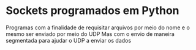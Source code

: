 # Sockets programados em Python
Programas com a finalidade de requisitar arquivos por meio do nome e o mesmo ser enviado por meio do UDP
Mas com o envio de maneira segmentada para ajudar o UDP a enviar os dados
